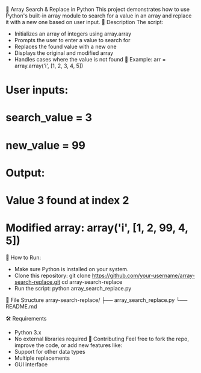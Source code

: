 🔁 Array Search & Replace in Python
This project demonstrates how to use Python's built-in array module to search for a value in an array and replace it with a new one based on user input.
📌 Description
The script:
- Initializes an array of integers using array.array
- Prompts the user to enter a value to search for
- Replaces the found value with a new one
- Displays the original and modified array
- Handles cases where the value is not found
🧪 Example:
arr = array.array('i', [1, 2, 3, 4, 5])
# User inputs:
#   search_value = 3
#   new_value = 99
# Output:
#   Value 3 found at index 2
#   Modified array: array('i', [1, 2, 99, 4, 5])


🚀 How to Run:
- Make sure Python is installed on your system.
- Clone this repository:
git clone https://github.com/your-username/array-search-replace.git
cd array-search-replace
- Run the script:
python array_search_replace.py


📂 File Structure
array-search-replace/
├── array_search_replace.py
└── README.md


🛠️ Requirements
- Python 3.x
- No external libraries required
🙌 Contributing
Feel free to fork the repo, improve the code, or add new features like:
- Support for other data types
- Multiple replacements
- GUI interface

